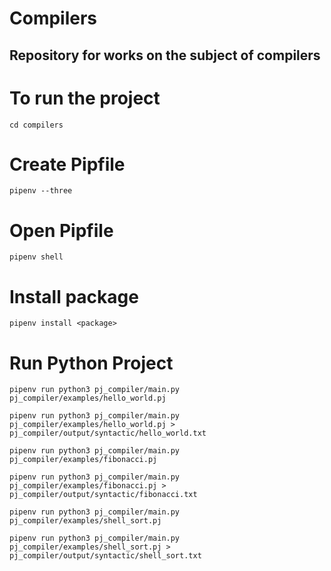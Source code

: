 # Compilers

## Repository for works on the subject of compilers

# To run the project

```
cd compilers
```

# Create Pipfile

```
pipenv --three
```

# Open Pipfile

```
pipenv shell
```

# Install package

```
pipenv install <package>
```

# Run Python Project

```
pipenv run python3 pj_compiler/main.py pj_compiler/examples/hello_world.pj

pipenv run python3 pj_compiler/main.py pj_compiler/examples/hello_world.pj > pj_compiler/output/syntactic/hello_world.txt

pipenv run python3 pj_compiler/main.py pj_compiler/examples/fibonacci.pj

pipenv run python3 pj_compiler/main.py pj_compiler/examples/fibonacci.pj > pj_compiler/output/syntactic/fibonacci.txt

pipenv run python3 pj_compiler/main.py pj_compiler/examples/shell_sort.pj

pipenv run python3 pj_compiler/main.py pj_compiler/examples/shell_sort.pj > pj_compiler/output/syntactic/shell_sort.txt
```
